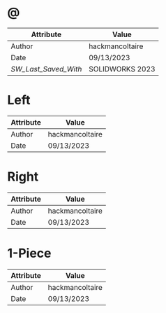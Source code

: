 # @
| Attribute | Value |
| ---  | ---     |
| Author | hackmancoltaire |
| Date | 09/13/2023 |
| _SW_Last_Saved_With_ | SOLIDWORKS 2023 |
# Left
| Attribute | Value |
| ---  | ---     |
| Author | hackmancoltaire |
| Date | 09/13/2023 |
# Right
| Attribute | Value |
| ---  | ---     |
| Author | hackmancoltaire |
| Date | 09/13/2023 |
# 1-Piece
| Attribute | Value |
| ---  | ---     |
| Author | hackmancoltaire |
| Date | 09/13/2023 |
